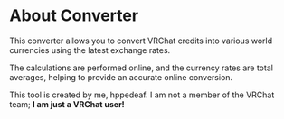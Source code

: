 # About Converter
This converter allows you to convert VRChat credits into various world currencies using the latest exchange rates.

The calculations are performed online, and the currency rates are total averages, helping to provide an accurate online conversion.

This tool is created by me, hppedeaf. I am not a member of the VRChat team; **I am just a VRChat user!**